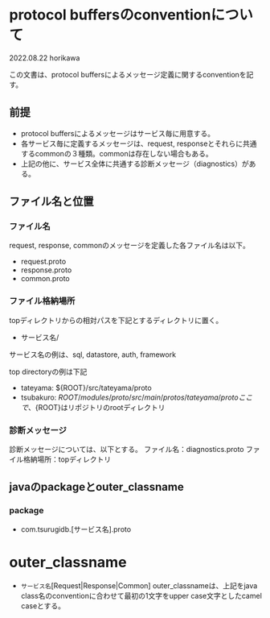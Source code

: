 # protocol buffersのconventionについて
2022.08.22
horikawa

この文書は、protocol buffersによるメッセージ定義に関するconventionを記す。

## 前提
* protocol buffersによるメッセージはサービス毎に用意する。
* 各サービス毎に定義するメッセージは、request, responseとそれらに共通するcommonの３種類。commonは存在しない場合もある。
* 上記の他に、サービス全体に共通する診断メッセージ（diagnostics）がある。

## ファイル名と位置
### ファイル名
request, response, commonのメッセージを定義した各ファイル名は以下。
* request.proto
* response.proto
* common.proto

### ファイル格納場所
topディレクトリからの相対パスを下記とするディレクトリに置く。
* サービス名/

サービス名の例は、sql, datastore, auth, framework

top directoryの例は下記
* tateyama: ${ROOT}/src/tateyama/proto
* tsubakuro: ${ROOT}/modules/proto/src/main/protos/tateyama/proto
ここで、${ROOT}はリポジトリのrootディレクトリ

### 診断メッセージ
診断メッセージについては、以下とする。
ファイル名：diagnostics.proto
ファイル格納場所：topディレクトリ


## javaのpackageとouter_classname
### package
* com.tsurugidb.[サービス名].proto

# outer_classname
* `サービス名`[Request|Response|Common]
outer_classnameは、上記をjava class名のconventionに合わせて最初の1文字をupper case文字としたcamel caseとする。
